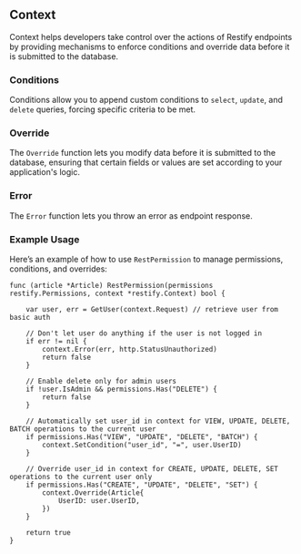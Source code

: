 ## Context

Context helps developers take control over the actions of Restify endpoints by providing mechanisms to enforce conditions and override data before it is submitted to the database.

### Conditions

Conditions allow you to append custom conditions to `select`, `update`, and `delete` queries, forcing specific criteria to be met.

### Override

The `Override` function lets you modify data before it is submitted to the database, ensuring that certain fields or values are set according to your application's logic.


### Error

The `Error` function lets you throw an error as endpoint response.


### Example Usage

Here’s an example of how to use `RestPermission` to manage permissions, conditions, and overrides:

```golang
func (article *Article) RestPermission(permissions restify.Permissions, context *restify.Context) bool {

    var user, err = GetUser(context.Request) // retrieve user from basic auth

    // Don't let user do anything if the user is not logged in
    if err != nil {
        context.Error(err, http.StatusUnauthorized)
        return false
    }

    // Enable delete only for admin users
    if !user.IsAdmin && permissions.Has("DELETE") {
        return false
    }

    // Automatically set user_id in context for VIEW, UPDATE, DELETE, BATCH operations to the current user
    if permissions.Has("VIEW", "UPDATE", "DELETE", "BATCH") {
        context.SetCondition("user_id", "=", user.UserID)
    }

    // Override user_id in context for CREATE, UPDATE, DELETE, SET operations to the current user only
    if permissions.Has("CREATE", "UPDATE", "DELETE", "SET") {
        context.Override(Article{
            UserID: user.UserID,
        })
    }

    return true
}
```